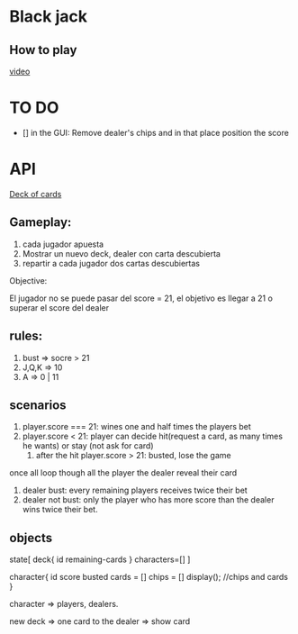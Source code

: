 # Black jack

## How to play
[video](https://www.youtube.com/watch?v=eyoh-Ku9TCI&ab_channel=wikiHow)

# TO DO
- [] in the GUI: Remove dealer's chips and in that place position the score

# API
[Deck of cards](https://www.deckofcardsapi.com/)


## Gameplay:

1. cada jugador apuesta
2. Mostrar un nuevo deck, dealer con carta descubierta
3. repartir a cada jugador dos cartas descubiertas

Objective:

El jugador no se puede pasar del score = 21, el objetivo es llegar a 21 o superar el score del dealer


## rules:

1. bust => socre > 21
2. J,Q,K => 10
3. A => 0 | 11

## scenarios

1. player.score === 21: wines one and half times the players bet
2. player.score < 21: player can decide hit(request a card, as many times he wants) or stay (not ask for card)
   1. after the hit player.score > 21: busted, lose the game

once all loop though all the player the dealer reveal their card

1. dealer bust: every remaining players receives twice their bet
2. dealer not bust: only the player who has more score than the dealer wins twice their bet.

## objects

state[
  deck{
    id
    remaining-cards
  }
  characters=[]
]

character{
  id
  score
  busted
  cards = []
  chips = []
  display(); //chips and cards
}

character => players, dealers.

new deck => one card to the dealer => show card